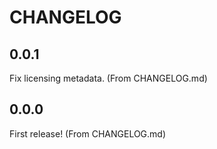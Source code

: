 # CHANGELOG

## 0.0.1 

Fix licensing metadata. (From CHANGELOG.md)

## 0.0.0

First release! (From CHANGELOG.md)
